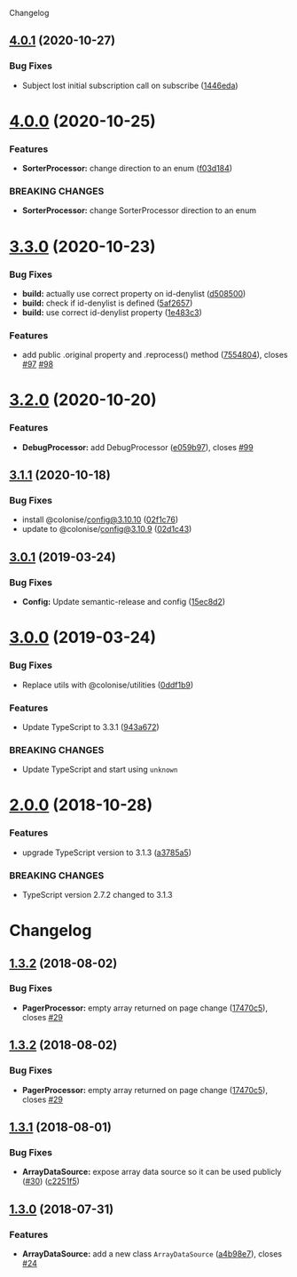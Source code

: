 Changelog

## [4.0.1](https://github.com/Colonise/DataSource/compare/v4.0.0...v4.0.1) (2020-10-27)


### Bug Fixes

* Subject lost initial subscription call on subscribe ([1446eda](https://github.com/Colonise/DataSource/commit/1446eda069d28065821338b331635289d3cafda5))

# [4.0.0](https://github.com/Colonise/DataSource/compare/v3.3.0...v4.0.0) (2020-10-25)


### Features

* **SorterProcessor:** change direction to an enum ([f03d184](https://github.com/Colonise/DataSource/commit/f03d184f639a65be1e388ef64910c9e0a3acb604))


### BREAKING CHANGES

* **SorterProcessor:** change SorterProcessor direction to an enum

# [3.3.0](https://github.com/Colonise/DataSource/compare/v3.2.0...v3.3.0) (2020-10-23)


### Bug Fixes

* **build:** actually use correct property on id-denylist ([d508500](https://github.com/Colonise/DataSource/commit/d5085005eba0b8c60645b12037e302cf20710e77))
* **build:** check if id-denylist is defined ([5af2657](https://github.com/Colonise/DataSource/commit/5af2657d047c7c8af34ed9f61230deda1dcb550f))
* **build:** use correct id-denylist property ([1e483c3](https://github.com/Colonise/DataSource/commit/1e483c3dc4b6c41b08e6cbd70f8e3f32a376e960))


### Features

* add public .original property and .reprocess() method ([7554804](https://github.com/Colonise/DataSource/commit/7554804aa499aaf30e2b259bf2e0e35227fd3325)), closes [#97](https://github.com/Colonise/DataSource/issues/97) [#98](https://github.com/Colonise/DataSource/issues/98)

# [3.2.0](https://github.com/Colonise/DataSource/compare/v3.1.2...v3.2.0) (2020-10-20)


### Features

* **DebugProcessor:** add DebugProcessor ([e059b97](https://github.com/Colonise/DataSource/commit/e059b97c6c071cecf879c249546c9ccd8b9cc225)), closes [#99](https://github.com/Colonise/DataSource/issues/99)

## [3.1.1](https://github.com/Colonise/DataSource/compare/v3.1.0...v3.1.1) (2020-10-18)


### Bug Fixes

* install @colonise/config@3.10.10 ([02f1c76](https://github.com/Colonise/DataSource/commit/02f1c7693e4ec6f5f3d42bfb7fa47343c2d1bd05))
* update to @colonise/config@3.10.9 ([02d1c43](https://github.com/Colonise/DataSource/commit/02d1c43c2c2cd4740fbd3fd28a9dd67b4b65ea12))

## [3.0.1](https://github.com/Colonise/DataSource/compare/v3.0.0...v3.0.1) (2019-03-24)


### Bug Fixes

* **Config:** Update semantic-release and config ([15ec8d2](https://github.com/Colonise/DataSource/commit/15ec8d2))

# [3.0.0](https://github.com/Colonise/DataSource/compare/v2.0.0...v3.0.0) (2019-03-24)


### Bug Fixes

* Replace utils with @colonise/utilities ([0ddf1b9](https://github.com/Colonise/DataSource/commit/0ddf1b9))


### Features

* Update TypeScript to 3.3.1 ([943a672](https://github.com/Colonise/DataSource/commit/943a672))


### BREAKING CHANGES

* Update TypeScript and start using `unknown`

# [2.0.0](https://github.com/Colonise/DataSource/compare/v1.3.2...v2.0.0) (2018-10-28)


### Features

* upgrade TypeScript version to 3.1.3 ([a3785a5](https://github.com/Colonise/DataSource/commit/a3785a5))


### BREAKING CHANGES

* TypeScript version 2.7.2 changed to 3.1.3

# Changelog

## [1.3.2](https://github.com/Colonise/DataSource/compare/v1.3.1...v1.3.2) (2018-08-02)

### Bug Fixes

* **PagerProcessor:** empty array returned on page change ([17470c5](https://github.com/Colonise/DataSource/commit/17470c5)), closes [#29](https://github.com/Colonise/DataSource/issues/29)

## [1.3.2](https://github.com/Colonise/DataSource/compare/v1.3.1...v1.3.2) \(2018-08-02\)

### Bug Fixes

* **PagerProcessor:** empty array returned on page change \([17470c5](https://github.com/Colonise/DataSource/commit/17470c5)\), closes [#29](https://github.com/Colonise/DataSource/issues/29)

## [1.3.1](https://github.com/Colonise/DataSource/compare/v1.3.0...v1.3.1) \(2018-08-01\)

### Bug Fixes

* **ArrayDataSource:** expose array data source so it can be used publicly \([\#30](https://github.com/Colonise/DataSource/issues/30)\) \([c2251f5](https://github.com/Colonise/DataSource/commit/c2251f5)\)

## [1.3.0](https://github.com/Colonise/DataSource/compare/v1.2.0...v1.3.0) \(2018-07-31\)

### Features

* **ArrayDataSource:** add a new class `ArrayDataSource` \([a4b98e7](https://github.com/Colonise/DataSource/commit/a4b98e7)\), closes [\#24](https://github.com/Colonise/DataSource/issues/24)
